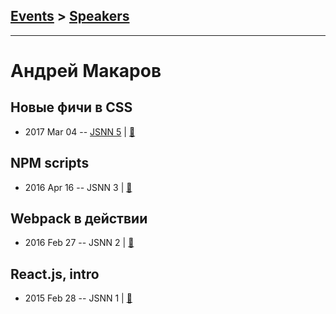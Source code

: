 ## [Events](../README.md) > [Speakers](../speakers.md)
---

# Андрей Макаров

## Новые фичи в CSS
- 2017 Mar 04 -- [JSNN 5](https://www.youtube.com/watch?v=cE72lYNGPyQ)  | [:notebook:](https://r3nya.github.io/new-css-features/)  
## NPM scripts
- 2016 Apr 16 -- JSNN 3  | [:notebook:](http://r3nya.ru/npm/)  
## Webpack в действии
- 2016 Feb 27 -- JSNN 2  | [:notebook:](http://www.slideshare.net/r3nya/hey-webpack)  
## React.js, intro
- 2015 Feb 28 -- JSNN 1  | [:notebook:](http://www.slideshare.net/r3nya/reactjs-intro)  
